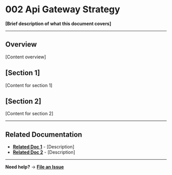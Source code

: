 # 002 Api Gateway Strategy

**[Brief description of what this document covers]**

---

## Overview

[Content overview]

## [Section 1]

[Content for section 1]

## [Section 2]

[Content for section 2]

---

## Related Documentation

- **[Related Doc 1](../reference/)** - [Description]
- **[Related Doc 2](../how-to-guides/)** - [Description]

---

**Need help?** → **[File an Issue](https://github.com/tosin2013/mcp-adr-analysis-server/issues)**
